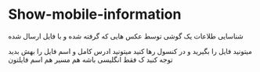 # Show-mobile-information
شناسایی طلاعات یک گوشی توسط عکس هایی که گرفته شده و با فایل ارسال شده

میتونید فایل را بگیرید و در کنسول رها کنید 
میتونید ادرس کامل و اسم فایل را بهش بدید
توجه کنید ک فقط انگلیسی باشه هم مسیر هم اسم فایلتون
